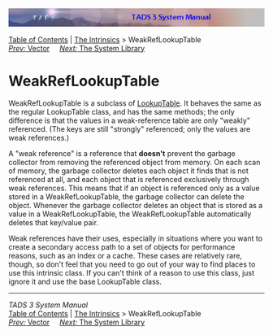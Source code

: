 ---
---
<div class="topbar">

<img src="topbar.jpg" data-border="0" />

</div>

<div class="nav">

<a href="toc.html" class="nav">Table of Contents</a> \|
<a href="builtins.html" class="nav">The Intrinsics</a> \>
WeakRefLookupTable  
<span class="navnp"><a href="vector.html" class="nav"><em>Prev:</em> Vector</a>
    <a href="lib.html" class="nav"><em>Next:</em> The System Library</a>
    </span>

</div>

<div class="main">

# WeakRefLookupTable

WeakRefLookupTable is a subclass of [LookupTable](lookup.html). It
behaves the same as the regular LookupTable class, and has the same
methods; the only difference is that the values in a weak-reference
table are only "weakly" referenced. (The keys are still "strongly"
referenced; only the values are weak references.)

A "weak reference" is a reference that **doesn't** prevent the garbage
collector from removing the referenced object from memory. On each scan
of memory, the garbage collector deletes each object it finds that is
not referenced at all, and each object that is referenced exclusively
through weak references. This means that if an object is referenced only
as a value stored in a WeakRefLookupTable, the garbage collector can
delete the object. Whenever the garbage collector deletes an object that
is stored as a value in a WeakRefLookupTable, the WeakRefLookupTable
automatically deletes that key/value pair.

Weak references have their uses, especially in situations where you want
to create a secondary access path to a set of objects for performance
reasons, such as an index or a cache. These cases are relatively rare,
though, so don't feel that you need to go out of your way to find places
to use this intrinsic class. If you can't think of a reason to use this
class, just ignore it and use the base LookupTable class.

</div>

------------------------------------------------------------------------

<div class="navb">

*TADS 3 System Manual*  
<a href="toc.html" class="nav">Table of Contents</a> \|
<a href="builtins.html" class="nav">The Intrinsics</a> \>
WeakRefLookupTable  
<span class="navnp"><a href="vector.html" class="nav"><em>Prev:</em> Vector</a>
    <a href="lib.html" class="nav"><em>Next:</em> The System Library</a>
    </span>

</div>
